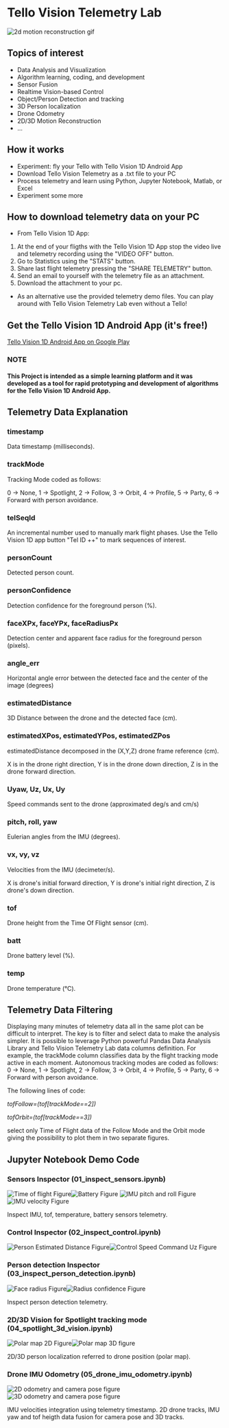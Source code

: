 # Tello Vision Telemetry Lab

![2d motion reconstruction gif](/doc/img/2d-motion-reconstruction/2d-track-orbit.gif)

## Topics of interest
- Data Analysis and Visualization
- Algorithm learning, coding, and development
- Sensor Fusion
- Realtime Vision-based Control
- Object/Person Detection and tracking
- 3D Person localization
- Drone Odometry
- 2D/3D Motion Reconstruction
- ...

## How it works
- Experiment: fly your Tello with Tello Vision 1D Android App 
- Download Tello Vision Telemetry as a .txt file to your PC
- Process telemetry and learn using Python, Jupyter Notebook, Matlab, or Excel
- Experiment some more

## How to download telemetry data on your PC
- From Tello Vision 1D App:
1. At the end of your fligths with the Tello Vision 1D App stop the video live and telemetry recording using the "VIDEO OFF" button. 
2. Go to Statistics using the "STATS" button. 
3. Share last flight telemetry pressing the "SHARE TELEMETRY" button.
4. Send an email to yourself with the telemetry file as an attachment.
5. Download the attachment to your pc.
- As an alternative use the provided telemetry demo files.
You can play around with Tello Vision Telemetry Lab even without a Tello!

## Get the Tello Vision 1D Android App (it's free!)
[Tello Vision 1D Android App on Google Play](https://play.google.com/store/apps/details?id=com.vision.pgminin.tellovision1d) 

### NOTE
#### This Project is intended as a simple learning platform and it was developed as a tool for rapid prototyping and development of algorithms for the Tello Vision 1D Android App.

## Telemetry Data Explanation <a class="anchor" id="data-explanation"></a>

### timestamp 
Data timestamp (milliseconds).

### trackMode
Tracking Mode coded as follows:

0 -> None, 
1 -> Spotlight,
2 -> Follow,
3 -> Orbit, 
4 -> Profile, 
5 -> Party,
6 -> Forward with person avoidance.

### telSeqId
An incremental number used to manually mark flight phases. Use the Tello Vision 1D app button "Tel ID ++" to mark sequences of interest.

### personCount
Detected person count.

### personConfidence
Detection confidence for the foreground person (%).

### faceXPx, faceYPx, faceRadiusPx
Detection center and apparent face radius for the foreground person (pixels).

### angle_err
Horizontal angle error between the detected face and the center of the image (degrees)

### estimatedDistance
3D Distance between the drone and the detected face (cm).

### estimatedXPos, estimatedYPos, estimatedZPos
estimatedDistance decomposed in the (X,Y,Z) drone frame reference (cm).

X is in the drone right direction, Y is in the drone down direction, Z is in the drone forward direction.

### Uyaw, Uz, Ux, Uy
Speed commands sent to the drone (approximated deg/s and cm/s)

### pitch, roll, yaw
Eulerian angles from the IMU (degrees).

### vx, vy, vz
Velocities from the IMU (decimeter/s).

X is drone's initial forward direction, Y is drone's initial right direction, Z is drone's down direction.

### tof
Drone height from the Time Of Flight sensor (cm).

### batt
Drone battery level (%).

### temp
Drone temperature (°C).

## Telemetry Data Filtering
Displaying many minutes of telemetry data all in the same plot can be difficult to interpret.
The key is to filter and select data to make the analysis simpler.
It is possible to leverage Python powerful Pandas Data Analysis Library and Tello Vision Telemetry Lab data columns definition.
For example, the trackMode column classifies data by the flight tracking mode active in each moment.
Autonomous tracking modes are coded as follows:
0 -> None, 
1 -> Spotlight,
2 -> Follow,
3 -> Orbit, 
4 -> Profile, 
5 -> Party,
6 -> Forward with person avoidance.

The following lines  of code:

*tofFollow=(tof[trackMode==2])*

*tofOrbit=(tof[trackMode==3])*

select only Time of Flight data of the Follow Mode and the Orbit mode giving the possibility to plot them in two separate figures.

## Jupyter Notebook Demo Code

### Sensors Inspector (01_inspect_sensors.ipynb)

![Time of flight Figure](/doc/img/sensors/tof.jpg)![Battery Figure](/doc/img/sensors/battery.jpg)
![IMU pitch and roll Figure](/doc/img/sensors/pitch-roll.jpg)![IMU velocity Figure](/doc/img/sensors/vx-vy-vz-trackMode.jpg)

Inspect IMU, tof, temperature, battery sensors telemetry.

### Control Inspector (02_inspect_control.ipynb)

![Person Estimated Distance Figure](/doc/img/control/estimatedDistance.jpg)![Control Speed Command Uz Figure](/doc/img/control/Uz.jpg)

### Person detection Inspector (03_inspect_person_detection.ipynb)

![Face radius Figure](/doc/img/detection/face-radius.jpg)![Radius confidence Figure](/doc/img/detection/radius-confidence.jpg)

Inspect person detection telemetry.

### 2D/3D Vision for Spotlight tracking mode (04_spotlight_3d_vision.ipynb)

![Polar map 2D Figure](/doc/img/spotlight3d/polar-map-2d.jpg)![Polar map 3D figure](/doc/img/spotlight3d/polar-map-3d.jpg)

2D/3D person localization referred to drone position (polar map).

### Drone IMU Odometry (05_drone_imu_odometry.ipynb)

![2D odometry and camera pose figure](/doc/img/IMU-odometry/odometry-camera-pose.jpg)![3D odometry and camera pose figure](/doc/img/IMU-odometry/odometry-camera-pose-tof.jpg)

IMU velocities integration using telemetry timestamp. 2D drone tracks, IMU yaw and tof heigth data fusion for camera pose and 3D tracks.










